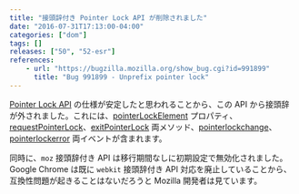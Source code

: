 ```yaml
---
title: "接頭辞付き Pointer Lock API が削除されました"
date: "2016-07-31T17:13:00-04:00"
categories: ["dom"]
tags: []
releases: ["50", "52-esr"]
references:
    - url: "https://bugzilla.mozilla.org/show_bug.cgi?id=991899"
      title: "Bug 991899 - Unprefix pointer lock"
---
```

[Pointer Lock API](https://developer.mozilla.org/docs/Web/API/Pointer_Lock_API) の仕様が安定したと思われることから、この API から接頭辞が外されました。これには、[pointerLockElement](https://developer.mozilla.org/docs/Web/API/Document/pointerLockElement) プロパティ、[requestPointerLock](https://developer.mozilla.org/docs/Web/API/Element/requestPointerLock)、[exitPointerLock](https://developer.mozilla.org/docs/Web/API/Document/exitPointerLock) 両メソッド、[pointerlockchange](https://developer.mozilla.org/docs/Web/Events/pointerlockchange)、[pointerlockerror](https://developer.mozilla.org/docs/Web/Events/pointerlockerror) 両イベントが含まれます。

同時に、`moz` 接頭辞付き API は移行期間なしに初期設定で無効化されました。Google Chrome は既に `webkit` 接頭辞付き API 対応を廃止していることから、互換性問題が起きることはないだろうと Mozilla 開発者は見ています。

